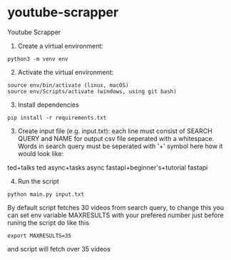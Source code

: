 # youtube-scrapper
Youtube Scrapper

1. Create a virtual environment:
```shell
python3 -m venv env
```
2. Activate the virtual environment:
```shell
source env/bin/activate (linux, macOS)
source env/Scripts/activate (windows, using git bash)
```
3. Install dependencies
```shell
pip install -r requirements.txt
```
3. Create input file (e.g. input.txt): each line must consist of SEARCH QUERY and NAME for output csv file seperated with a whitespace.
Words in search query must be seperated with '+' symbol
here how it would look like:

ted+talks ted
async+tasks async
fastapi+beginner's+tutorial fastapi

4. Run the script

```shell
python main.py input.txt
```

By default script fetches 30 videos from search query, to change this 
you can set env variable MAXRESULTS with your prefered number
just before runing the script do like this

```shell
export MAXRESULTS=35
```
and script will fetch over 35 videos
